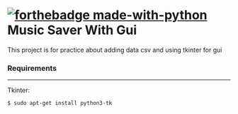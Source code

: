 # [![forthebadge made-with-python](http://ForTheBadge.com/images/badges/made-with-python.svg)](https://www.python.org/) Music Saver With Gui 

This project is for practice about adding data csv and using tkinter for gui

### Requirements
------
Tkinter:
    
    $ sudo apt-get install python3-tk
